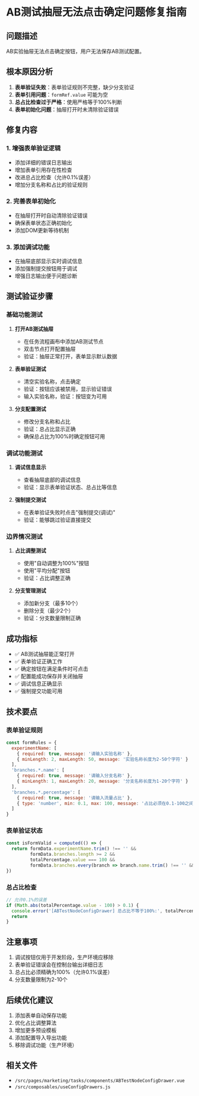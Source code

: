 # AB测试抽屉无法点击确定问题修复指南

## 问题描述
AB实验抽屉无法点击确定按钮，用户无法保存AB测试配置。

## 根本原因分析
1. **表单验证失败**：表单验证规则不完整，缺少分支验证
2. **表单引用问题**：`formRef.value` 可能为空
3. **总占比检查过于严格**：使用严格等于100%判断
4. **表单初始化问题**：抽屉打开时未清除验证错误

## 修复内容

### 1. 增强表单验证逻辑
- 添加详细的错误日志输出
- 增加表单引用存在性检查
- 改进总占比检查（允许0.1%误差）
- 增加分支名称和占比的验证规则

### 2. 完善表单初始化
- 在抽屉打开时自动清除验证错误
- 确保表单状态正确初始化
- 添加DOM更新等待机制

### 3. 添加调试功能
- 在抽屉底部显示实时调试信息
- 添加强制提交按钮用于调试
- 增强日志输出便于问题诊断

## 测试验证步骤

### 基础功能测试
1. **打开AB测试抽屉**
   - 在任务流程画布中添加AB测试节点
   - 双击节点打开配置抽屉
   - 验证：抽屉正常打开，表单显示默认数据

2. **表单验证测试**
   - 清空实验名称，点击确定
   - 验证：按钮应该被禁用，显示验证错误
   - 输入实验名称，验证：按钮变为可用

3. **分支配置测试**
   - 修改分支名称和占比
   - 验证：总占比显示正确
   - 确保总占比为100%时确定按钮可用

### 调试功能测试
1. **调试信息显示**
   - 查看抽屉底部的调试信息
   - 验证：显示表单验证状态、总占比等信息

2. **强制提交测试**
   - 在表单验证失败时点击"强制提交(调试)"
   - 验证：能够跳过验证直接提交

### 边界情况测试
1. **占比调整测试**
   - 使用"自动调整为100%"按钮
   - 使用"平均分配"按钮
   - 验证：占比调整正确

2. **分支管理测试**
   - 添加新分支（最多10个）
   - 删除分支（最少2个）
   - 验证：分支数量限制正确

## 成功指标
- ✅ AB测试抽屉能正常打开
- ✅ 表单验证正确工作
- ✅ 确定按钮在满足条件时可点击
- ✅ 配置能成功保存并关闭抽屉
- ✅ 调试信息正确显示
- ✅ 强制提交功能可用

## 技术要点

### 表单验证规则
```javascript
const formRules = {
  experimentName: [
    { required: true, message: '请输入实验名称' },
    { minLength: 2, maxLength: 50, message: '实验名称长度为2-50个字符' }
  ],
  'branches.*.name': [
    { required: true, message: '请输入分支名称' },
    { minLength: 1, maxLength: 20, message: '分支名称长度为1-20个字符' }
  ],
  'branches.*.percentage': [
    { required: true, message: '请输入流量占比' },
    { type: 'number', min: 0.1, max: 100, message: '占比必须在0.1-100之间' }
  ]
}
```

### 表单验证状态
```javascript
const isFormValid = computed(() => {
  return formData.experimentName.trim() !== '' &&
         formData.branches.length >= 2 &&
         totalPercentage.value === 100 &&
         formData.branches.every(branch => branch.name.trim() !== '' && branch.percentage > 0)
})
```

### 总占比检查
```javascript
// 允许0.1%的误差
if (Math.abs(totalPercentage.value - 100) > 0.1) {
  console.error('[ABTestNodeConfigDrawer] 总占比不等于100%:', totalPercentage.value)
  return
}
```

## 注意事项
1. 调试按钮仅用于开发阶段，生产环境应移除
2. 表单验证错误会在控制台输出详细日志
3. 总占比必须精确为100%（允许0.1%误差）
4. 分支数量限制为2-10个

## 后续优化建议
1. 添加表单自动保存功能
2. 优化占比调整算法
3. 增加更多预设模板
4. 添加配置导入导出功能
5. 移除调试功能（生产环境）

## 相关文件
- `/src/pages/marketing/tasks/components/ABTestNodeConfigDrawer.vue`
- `/src/composables/useConfigDrawers.js`